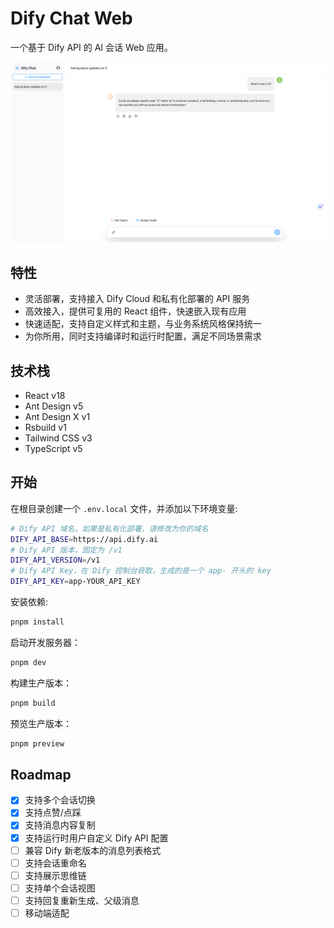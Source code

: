 # Dify Chat Web

一个基于 Dify API 的 AI 会话 Web 应用。

![Screen Shot](image.png)

## 特性

- 灵活部署，支持接入 Dify Cloud 和私有化部署的 API 服务
- 高效接入，提供可复用的 React 组件，快速嵌入现有应用
- 快速适配，支持自定义样式和主题，与业务系统风格保持统一
- 为你所用，同时支持编译时和运行时配置，满足不同场景需求

## 技术栈

- React v18
- Ant Design v5
- Ant Design X v1
- Rsbuild v1
- Tailwind CSS v3
- TypeScript v5

## 开始

在根目录创建一个 `.env.local` 文件，并添加以下环境变量:

```bash
# Dify API 域名，如果是私有化部署，请修改为你的域名
DIFY_API_BASE=https://api.dify.ai
# Dify API 版本，固定为 /v1
DIFY_API_VERSION=/v1
# Dify API Key，在 Dify 控制台获取，生成的是一个 app- 开头的 key
DIFY_API_KEY=app-YOUR_API_KEY
```

安装依赖:

```bash
pnpm install
```

启动开发服务器：

```bash
pnpm dev
```

构建生产版本：

```bash
pnpm build
```

预览生产版本：

```bash
pnpm preview
```

## Roadmap

- [x] 支持多个会话切换
- [x] 支持点赞/点踩
- [x] 支持消息内容复制
- [x] 支持运行时用户自定义 Dify API 配置
- [ ] 兼容 Dify 新老版本的消息列表格式
- [ ] 支持会话重命名
- [ ] 支持展示思维链
- [ ] 支持单个会话视图
- [ ] 支持回复重新生成、父级消息
- [ ] 移动端适配
